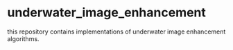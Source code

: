 # underwater_image_enhancement
this repository contains implementations of underwater image enhancement algorithms.
